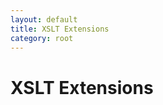 ```yaml
---
layout: default
title: XSLT Extensions
category: root
---
```


<div class="page-header">
  <h1>XSLT Extensions</h1>
</div>
